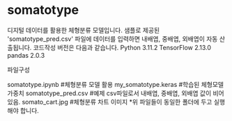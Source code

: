 # somatotype
디지털 데이터를 활용한 체형분류 모델입니다. 샘플로 제공된 'somatotype_pred.csv' 파일에 데이터를 입력하면 내배엽, 중배엽, 외배엽이 자동 산출됩니다. 코드작성 버전은 다음과 같습니다. Python 3.11.2 TensorFlow 2.13.0 pandas 2.0.3

파일구성

somatotype.ipynb #체형분류 모델 활용
my_somatotype.keras #학습된 체형모델 가중치
somatotype_pred.csv #예제 csv파일로서 내배엽, 중배엽, 외배엽 값이 비어있음.
somato_cart.jpg #체형분류 차트 이미지 *위 파일들이 동일한 폴더에 두고 실행해야 합니다.
